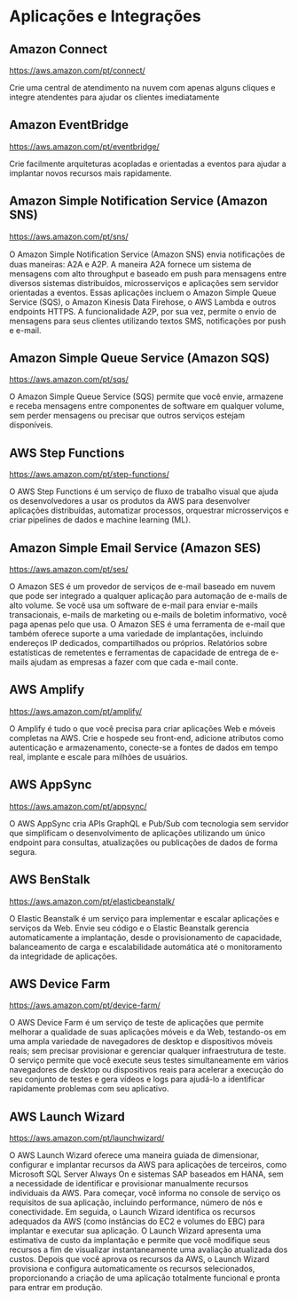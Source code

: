 # Aplicações e Integrações

## Amazon Connect
<https://aws.amazon.com/pt/connect/>

Crie uma central de atendimento na nuvem com apenas alguns cliques e integre atendentes para ajudar os clientes imediatamente

## Amazon EventBridge
<https://aws.amazon.com/pt/eventbridge/>

Crie facilmente arquiteturas acopladas e orientadas a eventos para ajudar a implantar novos recursos mais rapidamente.

## Amazon Simple Notification Service (Amazon SNS)

<https://aws.amazon.com/pt/sns/>

O Amazon Simple Notiﬁcation Service (Amazon SNS) envia notificações de duas maneiras: A2A e A2P. A maneira A2A fornece um sistema de mensagens com alto throughput e baseado em push para mensagens entre diversos sistemas distribuídos, microsserviços e aplicações sem servidor orientadas a eventos. Essas aplicações incluem o Amazon Simple Queue Service (SQS), o Amazon Kinesis Data Firehose, o AWS Lambda e outros endpoints HTTPS. A funcionalidade A2P, por sua vez, permite o envio de mensagens para seus clientes utilizando textos SMS, notificações por push e e-mail. 

## Amazon Simple Queue Service (Amazon SQS)

<https://aws.amazon.com/pt/sqs/>

O Amazon Simple Queue Service (SQS) permite que você envie, armazene e receba mensagens entre componentes de software em qualquer volume, sem perder mensagens ou precisar que outros serviços estejam disponíveis.

## AWS Step Functions

<https://aws.amazon.com/pt/step-functions/>

O AWS Step Functions é um serviço de fluxo de trabalho visual que ajuda os desenvolvedores a usar os produtos da AWS para desenvolver aplicações distribuídas, automatizar processos, orquestrar microsserviços e criar pipelines de dados e machine learning (ML).

## Amazon Simple Email Service (Amazon SES)
<https://aws.amazon.com/pt/ses/>

O Amazon SES é um provedor de serviços de e-mail baseado em nuvem que pode ser integrado a qualquer aplicação para automação de e-mails de alto volume. Se você usa um software de e-mail para enviar e-mails transacionais, e-mails de marketing ou e-mails de boletim informativo, você paga apenas pelo que usa. O Amazon SES é uma ferramenta de e-mail que também oferece suporte a uma variedade de implantações, incluindo endereços IP dedicados, compartilhados ou próprios. Relatórios sobre estatísticas de remetentes e ferramentas de capacidade de entrega de e-mails ajudam as empresas a fazer com que cada e-mail conte.

## AWS Amplify
<https://aws.amazon.com/pt/amplify/>

O Amplify é tudo o que você precisa para criar aplicações Web e móveis completas na AWS. Crie e hospede seu front-end, adicione atributos como autenticação e armazenamento, conecte-se a fontes de dados em tempo real, implante e escale para milhões de usuários.

## AWS AppSync
<https://aws.amazon.com/pt/appsync/>

O AWS AppSync cria APIs GraphQL e Pub/Sub com tecnologia sem servidor que simplificam o desenvolvimento de aplicações utilizando um único endpoint para consultas, atualizações ou publicações de dados de forma segura. 

## AWS BenStalk
<https://aws.amazon.com/pt/elasticbeanstalk/>

O Elastic Beanstalk é um serviço para implementar e escalar aplicações e serviços da Web. Envie seu código e o Elastic Beanstalk gerencia automaticamente a implantação, desde o provisionamento de capacidade, balanceamento de carga e escalabilidade automática até o monitoramento da integridade de aplicações.

## AWS Device Farm
<https://aws.amazon.com/pt/device-farm/>

O AWS Device Farm é um serviço de teste de aplicações que permite melhorar a qualidade de suas aplicações móveis e da Web, testando-os em uma ampla variedade de navegadores de desktop e dispositivos móveis reais; sem precisar provisionar e gerenciar qualquer infraestrutura de teste. O serviço permite que você execute seus testes simultaneamente em vários navegadores de desktop ou dispositivos reais para acelerar a execução do seu conjunto de testes e gera vídeos e logs para ajudá-lo a identificar rapidamente problemas com seu aplicativo.

## AWS Launch Wizard
<https://aws.amazon.com/pt/launchwizard/>

O AWS Launch Wizard oferece uma maneira guiada de dimensionar, configurar e implantar recursos da AWS para aplicações de terceiros, como Microsoft SQL Server Always On e sistemas SAP baseados em HANA, sem a necessidade de identificar e provisionar manualmente recursos individuais da AWS. Para começar, você informa no console de serviço os requisitos de sua aplicação, incluindo performance, número de nós e conectividade. Em seguida, o Launch Wizard identifica os recursos adequados da AWS (como instâncias do EC2 e volumes do EBC) para implantar e executar sua aplicação. O Launch Wizard apresenta uma estimativa de custo da implantação e permite que você modifique seus recursos a fim de visualizar instantaneamente uma avaliação atualizada dos custos. Depois que você aprova os recursos da AWS, o Launch Wizard provisiona e configura automaticamente os recursos selecionados, proporcionando a criação de uma aplicação totalmente funcional e pronta para entrar em produção.
